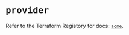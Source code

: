 # `provider`

Refer to the Terraform Registory for docs: [`acme`](https://registry.terraform.io/providers/vancluever/acme/2.13.1/docs).
